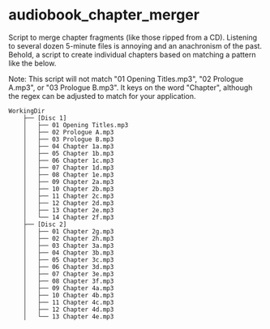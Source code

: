 # audiobook_chapter_merger
Script to merge chapter fragments (like those ripped from a CD). Listening to several dozen 5-minute files is annoying and an anachronism of the past. Behold, a script to create individual chapters based on matching a pattern like the below. 

Note: This script will not match "01 Opening Titles.mp3", "02 Prologue A.mp3", or "03 Prologue B.mp3". It keys on the word "Chapter", although the regex can be adjusted to match for your application.
```
WorkingDir
    ├── [Disc 1]
    │   ├── 01 Opening Titles.mp3
    │   ├── 02 Prologue A.mp3
    │   ├── 03 Prologue B.mp3
    │   ├── 04 Chapter 1a.mp3
    │   ├── 05 Chapter 1b.mp3
    │   ├── 06 Chapter 1c.mp3
    │   ├── 07 Chapter 1d.mp3
    │   ├── 08 Chapter 1e.mp3
    │   ├── 09 Chapter 2a.mp3
    │   ├── 10 Chapter 2b.mp3
    │   ├── 11 Chapter 2c.mp3
    │   ├── 12 Chapter 2d.mp3
    │   ├── 13 Chapter 2e.mp3
    │   └── 14 Chapter 2f.mp3
    ├── [Disc 2]
    │   ├── 01 Chapter 2g.mp3
    │   ├── 02 Chapter 2h.mp3
    │   ├── 03 Chapter 3a.mp3
    │   ├── 04 Chapter 3b.mp3
    │   ├── 05 Chapter 3c.mp3
    │   ├── 06 Chapter 3d.mp3
    │   ├── 07 Chapter 3e.mp3
    │   ├── 08 Chapter 3f.mp3
    │   ├── 09 Chapter 4a.mp3
    │   ├── 10 Chapter 4b.mp3
    │   ├── 11 Chapter 4c.mp3
    │   ├── 12 Chapter 4d.mp3
    │   └── 13 Chapter 4e.mp3
```

